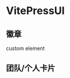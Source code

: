 # VitePressUI

## 徽章

<Badge type="info" text="default" />

<Badge type="tip" text="^1.9.0" />

<Badge type="warning" text="beta" />

<Badge type="danger" text="caution" />

<Badge type="info">custom element</Badge>



## 团队/个人卡片

<VPTeamMembers size="small" :members="members" />









<script setup>
import { VPTeamMembers } from 'vitepress/theme'
const members = [
  {
    avatar: 'https://github.com/juemuel.png',
    name: 'JueMuel',
    title: 'FE',
    links: [
      { icon: 'github', link: 'https://github.com/juemuel' },
      { icon: 'twitter', link: '#' }
    ]
  },
]
</script>

